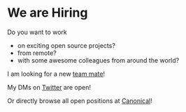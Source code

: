 # We are Hiring

Do you want to work

- on exciting open source projects?
- from remote?
- with some awesome colleagues from around the world?

I am looking for a new [team mate](https://grnh.se/5a6b9ef11us)!

My DMs on [Twitter](https://twitter.com/jugmac00) are open!

Or directly browse all open positions at [Canonical](https://grnh.se/5d948ffe1us)!
